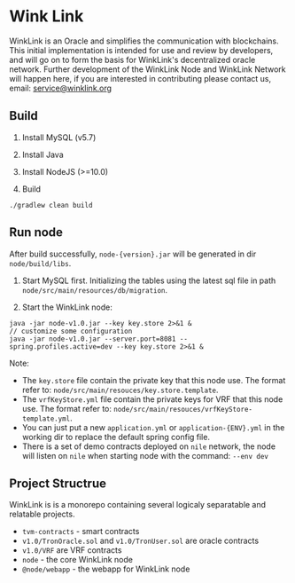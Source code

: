 # Wink Link

WinkLink is an Oracle and simplifies the communication with blockchains. This initial implementation is intended for use and review by developers,
and will go on to form the basis for WinkLink's decentralized oracle network. Further development of the WinkLink Node and WinkLink Network will happen here,
if you are interested in contributing please contact us, email: service@winklink.org

## Build

1. Install MySQL (v5.7)

2. Install Java

3. Install NodeJS (>=10.0)

4. Build
```
./gradlew clean build
```

## Run node

After build successfully, `node-{version}.jar` will be generated in dir `node/build/libs`.

1. Start MySQL first. Initializing the tables using the latest sql file in path `node/src/main/resources/db/migration`.

2. Start the WinkLink node:

```
java -jar node-v1.0.jar --key key.store 2>&1 &
// customize some configuration
java -jar node-v1.0.jar --server.port=8081 --spring.profiles.active=dev --key key.store 2>&1 &
```

Note:
- The `key.store` file contain the private key that this node use. The format refer to: `node/src/main/resouces/key.store.template`.
- The `vrfKeyStore.yml` file contain the private keys for VRF that this node use. The format refer to: `node/src/main/resouces/vrfKeyStore-template.yml`.
- You can just put a new `application.yml` or `application-{ENV}.yml` in the working dir to replace the default spring config file.
- There is a set of demo contracts deployed on `nile` network, the node will listen on `nile` when starting node with the command: `--env dev`

## Project Structrue

WinkLink is is a monorepo containing several logicaly separatable and relatable projects.

- `tvm-contracts` - smart contracts
- `v1.0/TronOracle.sol` and `v1.0/TronUser.sol` are oracle contracts
- `v1.0/VRF` are VRF contracts
- `node` - the core WinkLink node
- `@node/webapp` - the webapp for WinkLink node

